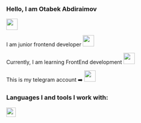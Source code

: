 ### Hello, I am Otabek Abdiraimov 
<img src="https://media.giphy.com/media/gM5qFksULw54NMWyry/giphy.gif" width="30px" />

I am junior frontend developer <img src="https://media.giphy.com/media/RJzm826vu7WbJvBtxX/giphy.gif" width="30px" /> <br />

Currently, I am learning FrontEnd development <img src="https://media.giphy.com/media/ln7z2eWriiQAllfVcn/giphy.gif" width="30px" />


This is my telegram account ➡️ <a href="https://t.me/abdiraimov2009"><img src="https://media.giphy.com/media/ZcdZ7ldgeIhfesqA6E/giphy.gif" width="30px"><a/> <br/>

### Languages I and tools I work with:

<code><img src="https://encrypted-tbn0.gstatic.com/images?q=tbn:ANd9GcQkm8GpcnmdkA3C--TprF7WQAGtdIiTqYCZSPad3IR_kA&s" height="25px"></code>
